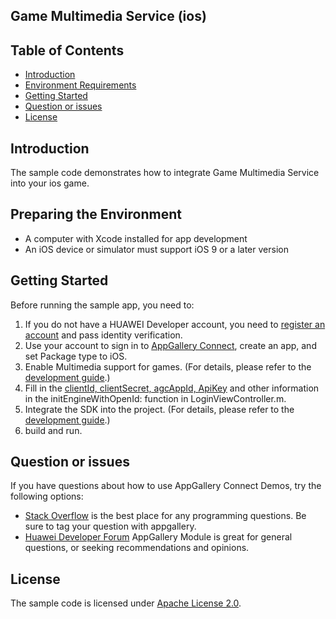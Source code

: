 ## Game Multimedia Service (ios)

## Table of Contents

* [Introduction](#Introduction)
* [Environment Requirements](#preparing-the-environments)
* [Getting Started](#getting-started)
* [Question or issues](#question-or-issues)
* [License](#license)

## Introduction

The sample code demonstrates how to integrate Game Multimedia Service into your ios game.

## Preparing the Environment

* A computer with Xcode installed for app development
* An iOS device or simulator must support iOS 9 or a later version

## Getting Started
Before running the sample app, you need to:

1. If you do not have a HUAWEI Developer account, you need to [register an account](https://developer.huawei.com/consumer/en/doc/start/registration-and-verification-0000001053628148) and pass identity verification.
2. Use your account to sign in to [AppGallery Connect](https://developer.huawei.com/consumer/cn/service/josp/agc/index.html#/), create an app, and set Package type to iOS.
3. Enable Multimedia support for games. (For details, please refer to the [development guide](https://developer.huawei.com/consumer/cn/doc/development/AppGallery-connect-Guides/gamemme-introduction-0000001226565909).)
4. Fill in the [clientId, clientSecret, agcAppId, ApiKey](https://developer.huawei.com/consumer/cn/doc/development/AppGallery-connect-Guides/gamemme-gameinformation-0000001327081581) and other information in the initEngineWithOpenId: function in LoginViewController.m.
5. Integrate the SDK into the project. (For details, please refer to the [development guide](https://developer.huawei.com/consumer/cn/doc/development/AppGallery-connect-Guides/gamemme-integratingsdk-ios-0000001323104597).)
6. build and run.

## Question or issues
If you have questions about how to use AppGallery Connect Demos, try the following options:
* [Stack Overflow](https://stackoverflow.com/users/14194729/appgallery-connect) is the best place for any programming questions. Be sure to tag your question with appgallery.
* [Huawei Developer Forum](https://forums.developer.huawei.com/forumPortal/en/home?fid=0101188387844930001) AppGallery Module is great for general questions, or seeking recommendations and opinions.

## License

The sample code is licensed under [Apache License 2.0](http://www.apache.org/licenses/LICENSE-2.0).